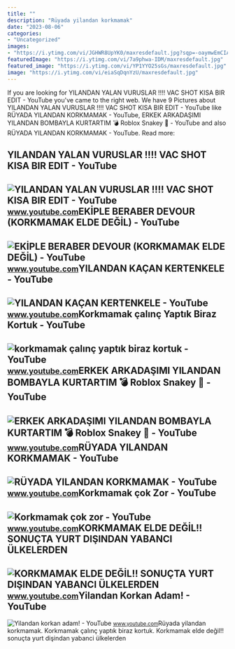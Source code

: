 ```yaml
---
title: ""
description: "Rüyada yilandan korkmamak"
date: "2023-08-06"
categories:
- "Uncategorized"
images:
- "https://i.ytimg.com/vi/JGHWR8UpYK0/maxresdefault.jpg?sqp=-oaymwEmCIAKENAF8quKqQMa8AEB-AH-CYAC0AWKAgwIABABGGUgXyhWMA8=&amp;rs=AOn4CLDhUrpEd9YK46b3dvktC2lpIZIYPQ"
featuredImage: "https://i.ytimg.com/vi/7a9phwa-IDM/maxresdefault.jpg"
featured_image: "https://i.ytimg.com/vi/YP1YYO25sGs/maxresdefault.jpg"
image: "https://i.ytimg.com/vi/eiaSqDqnYzU/maxresdefault.jpg"
---
```


If you are looking for YILANDAN YALAN VURUSLAR !!!! VAC SHOT KISA BIR EDIT - YouTube you've came to the right web. We have 9 Pictures about YILANDAN YALAN VURUSLAR !!!! VAC SHOT KISA BIR EDIT - YouTube like RÜYADA YILANDAN KORKMAMAK - YouTube, ERKEK ARKADAŞIMI YILANDAN BOMBAYLA KURTARTIM 💣 Roblox Snakey 🐍 - YouTube and also RÜYADA YILANDAN KORKMAMAK - YouTube. Read more:

YILANDAN YALAN VURUSLAR !!!! VAC SHOT KISA BIR EDIT - YouTube
-------------------------------------------------------------

 ![YILANDAN YALAN VURUSLAR !!!! VAC SHOT KISA BIR EDIT - YouTube](https://i.ytimg.com/vi/dF6Hmjzx9lA/maxresdefault.jpg) <small>www.youtube.com</small>EKİPLE BERABER DEVOUR (KORKMAMAK ELDE DEĞİL) - YouTube
------------------------------------------------------

 ![EKİPLE BERABER DEVOUR (KORKMAMAK ELDE DEĞİL) - YouTube](https://i.ytimg.com/vi/7a9phwa-IDM/maxresdefault.jpg) <small>www.youtube.com</small>YILANDAN KAÇAN KERTENKELE - YouTube
-----------------------------------

 ![YILANDAN KAÇAN KERTENKELE - YouTube](https://i.ytimg.com/vi/JGHWR8UpYK0/maxresdefault.jpg?sqp=-oaymwEmCIAKENAF8quKqQMa8AEB-AH-CYAC0AWKAgwIABABGGUgXyhWMA8=&rs=AOn4CLDhUrpEd9YK46b3dvktC2lpIZIYPQ) <small>www.youtube.com</small>Korkmamak çalınç Yaptık Biraz Kortuk - YouTube
----------------------------------------------

 ![korkmamak çalınç yaptık biraz kortuk - YouTube](https://i.ytimg.com/vi/GQLPTS6SF00/maxresdefault.jpg?sqp=-oaymwEmCIAKENAF8quKqQMa8AEB-AHIAYAC6AKKAgwIABABGGUgUChZMA8=&rs=AOn4CLBju7Jn09LK8odB2TmX2HxxZs_V1A) <small>www.youtube.com</small>ERKEK ARKADAŞIMI YILANDAN BOMBAYLA KURTARTIM 💣 Roblox Snakey 🐍 - YouTube
------------------------------------------------------------------------

 ![ERKEK ARKADAŞIMI YILANDAN BOMBAYLA KURTARTIM 💣 Roblox Snakey 🐍 - YouTube](https://i.ytimg.com/vi/YP1YYO25sGs/maxresdefault.jpg) <small>www.youtube.com</small>RÜYADA YILANDAN KORKMAMAK - YouTube
-----------------------------------

 ![RÜYADA YILANDAN KORKMAMAK - YouTube](https://i.ytimg.com/vi/G17hU8SCAjE/maxresdefault.jpg) <small>www.youtube.com</small>Korkmamak çok Zor - YouTube
---------------------------

 ![Korkmamak çok zor - YouTube](https://i.ytimg.com/vi/wWwF1oASNKs/maxresdefault.jpg?sqp=-oaymwEmCIAKENAF8quKqQMa8AEB-AHmAoAC0AWKAgwIABABGE8gXChlMA8=&rs=AOn4CLA1sBsw9SthOd6ROMcL7sDMMvdFow) <small>www.youtube.com</small>KORKMAMAK ELDE DEĞİL!! SONUÇTA YURT DIŞINDAN YABANCI ÜLKELERDEN
---------------------------------------------------------------

 ![KORKMAMAK ELDE DEĞİL!! SONUÇTA YURT DIŞINDAN YABANCI ÜLKELERDEN](https://i.ytimg.com/vi/M4nOMkb8vOc/maxresdefault.jpg) <small>www.youtube.com</small>Yilandan Korkan Adam! - YouTube
-------------------------------

 ![Yilandan korkan adam! - YouTube](https://i.ytimg.com/vi/eiaSqDqnYzU/maxresdefault.jpg) <small>www.youtube.com</small>Rüyada yilandan korkmamak. Korkmamak çalınç yaptık biraz kortuk. Korkmamak elde deği̇l!! sonuçta yurt dişindan yabanci ülkelerden
